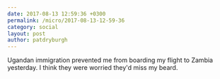 ```yaml
---
date: 2017-08-13 12:59:36 +0300
permalink: /micro/2017-08-13-12-59-36
category: social
layout: post
author: patdryburgh
---
```


Ugandan immigration prevented me from boarding my flight to Zambia yesterday. I think they were worried they'd miss my beard.